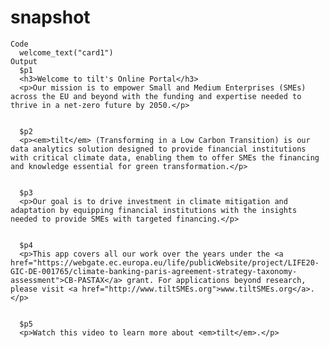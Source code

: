 # snapshot

    Code
      welcome_text("card1")
    Output
      $p1
      <h3>Welcome to tilt's Online Portal</h3>
      <p>Our mission is to empower Small and Medium Enterprises (SMEs) across the EU and beyond with the funding and expertise needed to thrive in a net-zero future by 2050.</p>
      
      
      $p2
      <p><em>tilt</em> (Transforming in a Low Carbon Transition) is our data analytics solution designed to provide financial institutions with critical climate data, enabling them to offer SMEs the financing and knowledge essential for green transformation.</p>
      
      
      $p3
      <p>Our goal is to drive investment in climate mitigation and adaptation by equipping financial institutions with the insights needed to provide SMEs with targeted financing.</p>
      
      
      $p4
      <p>This app covers all our work over the years under the <a href="https://webgate.ec.europa.eu/life/publicWebsite/project/LIFE20-GIC-DE-001765/climate-banking-paris-agreement-strategy-taxonomy-assessment">CB-PASTAX</a> grant. For applications beyond research, please visit <a href="http://www.tiltSMEs.org">www.tiltSMEs.org</a>.</p>
      
      
      $p5
      <p>Watch this video to learn more about <em>tilt</em>.</p>
      
      

